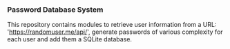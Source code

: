 ### Password Database System

This repository contains modules to retrieve user information from a URL: 'https://randomuser.me/api/', generate
passwords of various complexity for each user and add them a SQLite database.